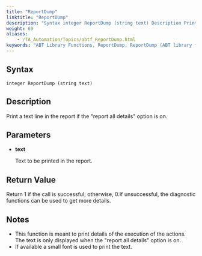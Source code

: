 ```yaml
--- 
title: "ReportDump"
linktitle: "ReportDump"
description: "Syntax integer ReportDump (string text) Description Print a text line in the report if the &#34;report all details&#34; option is on. Parameters text Text to be printed in the report. Return Value Return 1 if ..."
weight: 69
aliases: 
    - /TA_Automation/Topics/abtf_ReportDump.html
keywords: "ABT Library Functions, ReportDump, ReportDump (ABT library function)"
---
```


## Syntax

`integer ReportDump (string text)`

## Description

Print a text line in the report if the "report all details" option is on.

## Parameters

-   **text**

    Text to be printed in the report.


## Return Value

Return 1 if the call is successful; otherwise, 0.If unsuccessful, the diagnostic functions can be used to get more details.

## Notes

-   This function is meant to print details of the execution of the actions. The text is only displayed when the "report all details" option is on.
-   If available a small font is used to print the text.




